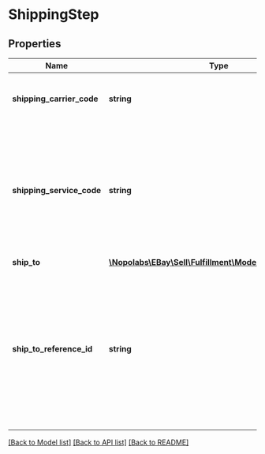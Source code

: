 # ShippingStep

## Properties
Name | Type | Description | Notes
------------ | ------------- | ------------- | -------------
**shipping_carrier_code** | **string** | The unique identifier of the shipping carrier being used to ship the line item. Note: The Trading API&#39;s GeteBayDetails call can be used to retrieve the latest shipping carrier and shipping service option enumeration values. | [optional] 
**shipping_service_code** | **string** | The unique identifier of the shipping service option being used to ship the line item. Note: Use the Trading API&#39;s GeteBayDetails call to retrieve the latest shipping carrier and shipping service option enumeration values. When making the GeteBayDetails call, include the DetailName field in the request payload and set its value to ShippingServiceDetails. Each valid shipping service option (returned in ShippingServiceDetails.ShippingService field) and corresponding shipping carrier (returned in ShippingServiceDetails.ShippingCarrier field) is returned in response payload. | [optional] 
**ship_to** | [**\Nopolabs\EBay\Sell\Fulfillment\Model\ExtendedContact**](ExtendedContact.md) |  | [optional] 
**ship_to_reference_id** | **string** | This is the unique identifer of the Global Shipping Program (GSP) shipment. This field is only returned if the line item is being shipped via GSP (the value of the fulfillmentStartInstructions.ebaySupportedFulfillment field will be true. The international shipping provider uses the shipToReferenceId value as the primary reference number to retrieve the relevant details about the buyer, the order, and the fulfillment, so the shipment can be completed. Sellers must include this value on the shipping label immediately above the street address of the international shipping provider. Example: &amp;quot;Reference #1234567890123456&amp;quot; Note: This value is the same as the ShipToAddress.ReferenceID value returned by the Trading API&#39;s GetOrders call. | [optional] 

[[Back to Model list]](../README.md#documentation-for-models) [[Back to API list]](../README.md#documentation-for-api-endpoints) [[Back to README]](../README.md)


